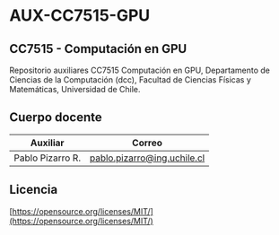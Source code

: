 # AUX-CC7515-GPU

## CC7515 - Computación en GPU

Repositorio auxiliares CC7515 Computación en GPU, Departamento de Ciencias de la Computación (dcc), Facultad de Ciencias Físicas y Matemáticas, Universidad de Chile.

## Cuerpo docente

| Auxiliar | Correo |
| :-: |:-:|
| Pablo Pizarro R. | pablo.pizarro@ing.uchile.cl |

## Licencia

[https://opensource.org/licenses/MIT/](https://opensource.org/licenses/MIT/)
